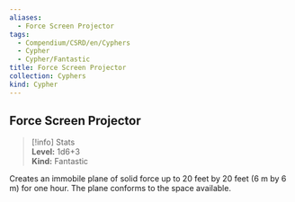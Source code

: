 ```yaml
---
aliases:
  - Force Screen Projector
tags:
  - Compendium/CSRD/en/Cyphers
  - Cypher
  - Cypher/Fantastic
title: Force Screen Projector
collection: Cyphers
kind: Cypher
---
```

## Force Screen Projector  
>[!info] Stats  
> **Level:** 1d6+3  
> **Kind:** Fantastic
  
Creates an immobile plane of solid force up to 20 feet by 20 feet (6 m by 6 m) for one hour. The plane conforms to the space available.